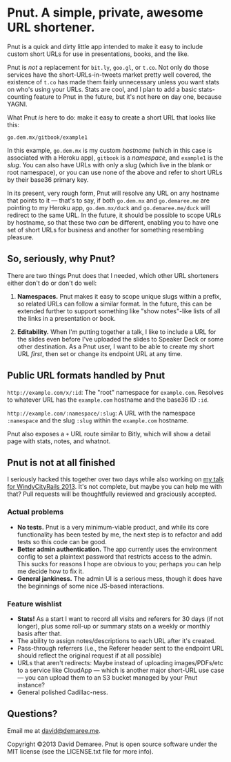 # Pnut. A simple, private, awesome URL shortener.

Pnut is a quick and dirty little app intended to make it easy to include custom short URLs for use in presentations, books, and the like.

Pnut is _not_ a replacement for `bit.ly`, `goo.gl`, or `t.co`. Not only do those services have the short-URLs-in-tweets market pretty well covered, the existence of `t.co` has made them fairly unnecessary unless you want stats on who's using your URLs. Stats are cool, and I plan to add a basic stats-counting feature to Pnut in the future, but it's not here on day one, because YAGNI.

What Pnut _is_ here to do: make it easy to create a short URL that looks like this:

```
go.dem.mx/gitbook/example1
```

In this example, `go.dem.mx` is my custom _hostname_ (which in this case is associated with a Heroku app), `gitbook` is a _namespace_, and `example1` is the _slug_. You can also have URLs with only a slug (which live in the blank or root namespace), or you can use none of the above and refer to short URLs by their base36 primary key.

In its present, very rough form, Pnut will resolve any URL on any hostname that points to it — that's to say, if both `go.dem.mx` and `go.demaree.me` are pointing to my Heroku app, `go.dem.mx/duck` and `go.demaree.me/duck` will redirect to the same URL. In the future, it should be possible to scope URLs by hostname, so that these two _can_ be different, enabling you to have one set of short URLs for business and another for something resembling pleasure.

## So, seriously, why Pnut?

There are two things Pnut does that I needed, which other URL shorteners either don't do or don't do well:

1. **Namespaces.** Pnut makes it easy to scope unique slugs within a prefix, so related URLs can follow a similar format. In the future, this can be extended further to support something like "show notes"-like lists of all the links in a presentation or book.

2. **Editability.** When I'm putting together a talk, I like to include a URL for the slides even before I've uploaded the slides to Speaker Deck or some other destination. As a Pnut user, I want to be able to create my short URL _first_, then set or change its endpoint URL at any time.


## Public URL formats handled by Pnut

`http://example.com/x/:id`: The "root" namespace for `example.com`. Resolves to whatever URL has the `example.com` hostname and the base36 ID `:id`.

`http://example.com/:namespace/:slug`: A URL with the namespace `:namespace` and the slug `:slug` within the `example.com` hostname.

Pnut also exposes a `+` URL route similar to Bitly, which will show a detail page with stats, notes, and whatnot.

## Pnut is not at all finished

I seriously hacked this together over two days while also working on [my talk for WindyCityRails 2013](http://go.dem.mx/wcr2013/slides). It's not complete, but maybe you can help me with that? Pull requests will be thoughtfully reviewed and graciously accepted.

### Actual problems

- **No tests.** Pnut is a very minimum-viable product, and while its core functionality has been tested by me, the next step is to refactor and add tests so this code can be good.
- **Better admin authentication.** The app currently uses the environment config to set a plaintext password that restricts access to the admin. This sucks for reasons I hope are obvious to you; perhaps you can help me decide how to fix it.
- **General jankiness.** The admin UI is a serious mess, though it does have the beginnings of some nice JS-based interactions.

### Feature wishlist

- **Stats!** As a start I want to record all visits and referers for 30 days (if not longer), plus some roll-up or summary stats on a weekly or monthly basis after that.
- The ability to assign notes/descriptions to each URL after it's created.
- Pass-through referrers (i.e., the Referer header sent to the endpoint URL should reflect the original request if at all possible)
- URLs that aren't redirects: Maybe instead of uploading images/PDFs/etc to a service like CloudApp — which is another major short-URL use case — you can upload them to an S3 bucket managed by your Pnut instance?
- General polished Cadillac-ness.

## Questions?

Email me at <david@demaree.me>.

Copyright &copy;2013 David Demaree. Pnut is open source software under the MIT license (see the LICENSE.txt file for more info).